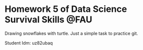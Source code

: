 # Homework 5 of Data Science Survival Skills @FAU

Drawing snowflakes with turtle.
Just a simple task to practice git.

Student Idm: uz82ubaq

